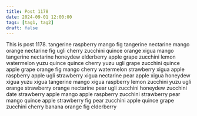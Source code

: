 ```yaml
---
title: Post 1178
date: 2024-09-01 12:00:00
tags: [tag1, tag2]
draft: false
---
```

This is post 1178.
tangerine
raspberry
mango
fig
tangerine
nectarine
mango
orange
nectarine
fig
ugli
cherry
zucchini
quince
orange
xigua
mango
tangerine
nectarine
honeydew
elderberry
apple
grape
zucchini
lemon
watermelon
yuzu
quince
quince
cherry
yuzu
ugli
grape
zucchini
quince
apple
grape
orange
fig
mango
cherry
watermelon
strawberry
xigua
apple
raspberry
apple
ugli
strawberry
xigua
nectarine
pear
apple
xigua
honeydew
xigua
yuzu
xigua
tangerine
mango
xigua
raspberry
lemon
zucchini
yuzu
ugli
orange
strawberry
orange
nectarine
pear
ugli
zucchini
honeydew
zucchini
date
strawberry
apple
mango
apple
raspberry
zucchini
strawberry
pear
mango
quince
apple
strawberry
fig
pear
zucchini
apple
quince
grape
zucchini
cherry
banana
orange
fig
elderberry

